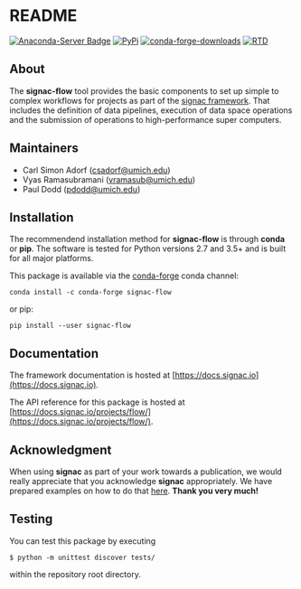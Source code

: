 # README

[![Anaconda-Server Badge](https://anaconda.org/conda-forge/signac-flow/badges/version.svg)](https://anaconda.org/conda-forge/signac-flow)
[![PyPi](https://img.shields.io/pypi/v/signac-flow.svg)](https://img.shields.io/pypi/v/signac-flow.svg)
[![conda-forge-downloads](https://img.shields.io/conda/dn/conda-forge/signac-flow.svg)](https://anaconda.org/conda-forge/signac-flow)
[![RTD](https://readthedocs.org/projects/signac-flow/badge/?version=latest)](https://signac-flow.readthedocs.io)

## About

The **signac-flow** tool provides the basic components to set up simple to complex workflows for projects as part of the [signac framework](http://www.signac.io).
That includes the definition of data pipelines, execution of data space operations and the submission of operations to high-performance super computers.

## Maintainers

  * Carl Simon Adorf (csadorf@umich.edu)
  * Vyas Ramasubramani (vramasub@umich.edu)
  * Paul Dodd (pdodd@umich.edu)

## Installation

The recommendend installation method for **signac-flow** is through **conda** or **pip**.
The software is tested for Python versions 2.7 and 3.5+ and is built for all major platforms.

This package is available via the [conda-forge](https://conda-forge.org/) conda channel:

`conda install -c conda-forge signac-flow`

or pip:

`pip install --user signac-flow`

## Documentation

The framework documentation is hosted at [https://docs.signac.io](https://docs.signac.io).

The API reference for this package is hosted at [https://docs.signac.io/projects/flow/](https://docs.signac.io/projects/flow/).

## Acknowledgment

When using **signac** as part of your work towards a publication, we would really appreciate that you acknowledge **signac** appropriately.
We have prepared examples on how to do that [here](https://docs.signac.io/en/latest/acknowledge.html).
**Thank you very much!**

## Testing

You can test this package by executing

    $ python -m unittest discover tests/

within the repository root directory.
